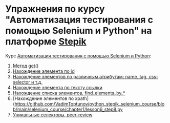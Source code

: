 # Упражнения по курсу "Автоматизация тестирования с помощью Selenium и Python" на платформе [Stepik](https://stepik.org/) 

Курс [Автоматизация тестирования с помощью Selenium и Python](https://stepik.org/course/575/syllabus):

1. [Метод get()](https://github.com/VadimToptunov/python_stepik_selenium_course/blob/main/selenium_course/chapter1/get_method_0.py)
2. [Нахождение элемента по id](https://github.com/VadimToptunov/python_stepik_selenium_course/blob/main/selenium_course/chapter1/finding_elements.py)
3. [Нахождение элементов по различным атрибутам: name, tag, css-selector и т.д.](https://github.com/VadimToptunov/python_stepik_selenium_course/blob/main/selenium_course/chapter1/lesson6_step4.py)
4. [Нахождение элемента по тексту ссылки](https://github.com/VadimToptunov/python_stepik_selenium_course/blob/main/selenium_course/chapter1/lesson6_step5.py)
5. [Нахождение списка элементов, find_elements_by_*](https://github.com/VadimToptunov/python_stepik_selenium_course/blob/main/selenium_course/chapter1/lesson6_step7.py)
6. [Нахождение элементов по xpath](https://github.com/VadimToptunov/python_stepik_selenium_course/blob/main/selenium_course/chapter1/lesson6_step8.py
7. [Уникальные селекторы, peer-review](https://github.com/VadimToptunov/python_stepik_selenium_course/blob/main/selenium_course/chapter1/lesson6_step11.py)
